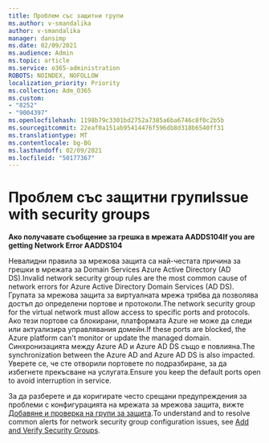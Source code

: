 ```yaml
---
title: Проблем със защитни групи
ms.author: v-smandalika
author: v-smandalika
manager: dansimp
ms.date: 02/09/2021
ms.audience: Admin
ms.topic: article
ms.service: o365-administration
ROBOTS: NOINDEX, NOFOLLOW
localization_priority: Priority
ms.collection: Adm_O365
ms.custom:
- "8252"
- "9004397"
ms.openlocfilehash: 1198b79c3301bd2752a7385a6ba6746c8f0c2b5b
ms.sourcegitcommit: 22eaf0a151ab95414476f596db8d318b6540ff31
ms.translationtype: MT
ms.contentlocale: bg-BG
ms.lasthandoff: 02/09/2021
ms.locfileid: "50177367"
---
```

# <a name="issue-with-security-groups"></a><span data-ttu-id="d8877-102">Проблем със защитни групи</span><span class="sxs-lookup"><span data-stu-id="d8877-102">Issue with security groups</span></span>

<span data-ttu-id="d8877-103">**Ако получавате съобщение за грешка в мрежата AADDS104**</span><span class="sxs-lookup"><span data-stu-id="d8877-103">**If you are getting Network Error AADDS104**</span></span>

<span data-ttu-id="d8877-104">Невалидни правила за мрежова защита са най-честата причина за грешки в мрежата за Domain Services Azure Active Directory (AD DS).</span><span class="sxs-lookup"><span data-stu-id="d8877-104">Invalid network security group rules are the most common cause of network errors for Azure Active Directory Domain Services (AD DS).</span></span> <span data-ttu-id="d8877-105">Групата за мрежова защита за виртуалната мрежа трябва да позволява достъп до определени портове и протоколи.</span><span class="sxs-lookup"><span data-stu-id="d8877-105">The network security group for the virtual network must allow access to specific ports and protocols.</span></span> <span data-ttu-id="d8877-106">Ако тези портове са блокирани, платформата Azure не може да следи или актуализира управлявания домейн.</span><span class="sxs-lookup"><span data-stu-id="d8877-106">If these ports are blocked, the Azure platform can't monitor or update the managed domain.</span></span> <span data-ttu-id="d8877-107">Синхронизацията между Azure AD и Azure AD DS също е повлияна.</span><span class="sxs-lookup"><span data-stu-id="d8877-107">The synchronization between the Azure AD and Azure AD DS is also impacted.</span></span> <span data-ttu-id="d8877-108">Уверете се, че сте отворили портовете по подразбиране, за да избегнете прекъсване на услугата.</span><span class="sxs-lookup"><span data-stu-id="d8877-108">Ensure you keep the default ports open to avoid interruption in service.</span></span>

<span data-ttu-id="d8877-109">За да разберете и да коригирате често срещани предупреждения за проблеми с конфигурацията на мрежата за мрежова защита, вижте [Добавяне и проверка на групи за защита](https://docs.microsoft.com/azure/active-directory-domain-services/alert-nsg#verify-and-edit-existing-security-rules).</span><span class="sxs-lookup"><span data-stu-id="d8877-109">To understand and to resolve common alerts for network security group configuration issues, see [Add and Verify Security Groups](https://docs.microsoft.com/azure/active-directory-domain-services/alert-nsg#verify-and-edit-existing-security-rules).</span></span>
